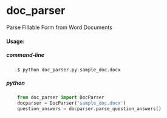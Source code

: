 # doc_parser
Parse Fillable Form from Word Documents

#### Usage:
##### command-line
```console
	$ python doc_parser.py sample_doc.docx
```
##### python
```python
	from doc_parser import DocParser
	docparser = DocParser('sample_doc.docx')
	question_answers = docparser.parse_question_answers()
```
